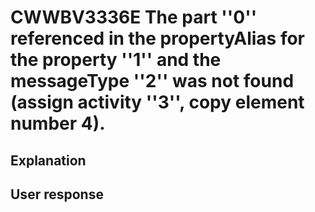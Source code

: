 # CWWBV3336E The part ''0'' referenced in the propertyAlias for the property ''1'' and the messageType ''2'' was not found (assign activity ''3'', copy element number 4).

## Explanation

## User response